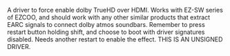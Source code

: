 A driver to force enable dolby TrueHD over HDMI. Works with EZ-SW series of EZCOO, and should work with any other similar products that extract EARC signals to connect dolby atmos soundbars.
Remember to press restart button holding shift, and choose to boot with driver signatures disabled. 
Needs another restart to enable the effect.
THIS IS AN UNSIGNED DRIVER. 
